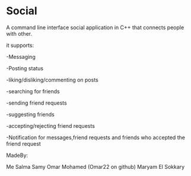 # Social
A command line interface social application in C++ that connects people with other.

it supports:

-Messaging

-Posting status

-liking/disliking/commenting on posts

-searching for friends

-sending friend requests

-suggesting friends

-accepting/rejecting friend requests

-Notification for messages,friend requests and friends who accepted the friend request

MadeBy:

Me
Salma Samy
Omar Mohamed (Omar22 on github)
Maryam El Sokkary
